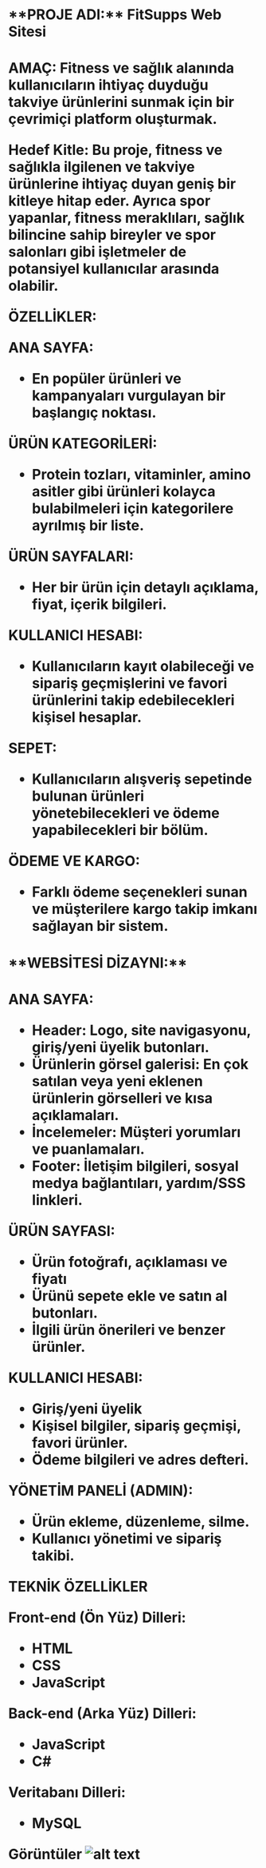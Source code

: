 <h1>**PROJE ADI:** FitSupps Web Sitesi<h1>

**AMAÇ:** Fitness ve sağlık alanında kullanıcıların ihtiyaç duyduğu takviye ürünlerini sunmak için bir çevrimiçi platform oluşturmak.

**Hedef Kitle:**
Bu proje, fitness ve sağlıkla ilgilenen ve takviye ürünlerine ihtiyaç duyan geniş bir kitleye hitap eder. Ayrıca spor yapanlar, fitness meraklıları, sağlık bilincine sahip bireyler ve spor salonları gibi işletmeler de potansiyel kullanıcılar arasında olabilir.

**ÖZELLİKLER:**

**ANA SAYFA:** 
- En popüler ürünleri ve kampanyaları vurgulayan bir başlangıç noktası.

**ÜRÜN KATEGORİLERİ:** 
- Protein tozları, vitaminler, amino asitler gibi ürünleri kolayca bulabilmeleri için kategorilere ayrılmış bir liste.

**ÜRÜN SAYFALARI:** 
- Her bir ürün için detaylı açıklama, fiyat, içerik bilgileri.

**KULLANICI HESABI:** 
- Kullanıcıların kayıt olabileceği ve sipariş geçmişlerini ve favori ürünlerini takip edebilecekleri kişisel hesaplar.

**SEPET:** 
- Kullanıcıların alışveriş sepetinde bulunan ürünleri yönetebilecekleri ve ödeme yapabilecekleri bir bölüm.

**ÖDEME VE KARGO:** 
- Farklı ödeme seçenekleri sunan ve müşterilere kargo takip imkanı sağlayan bir sistem.

<h1>**WEBSİTESİ DİZAYNI:**<h1>

**ANA SAYFA:**
- **Header:** Logo, site navigasyonu, giriş/yeni üyelik butonları.
- **Ürünlerin görsel galerisi:** En çok satılan veya yeni eklenen ürünlerin görselleri ve kısa açıklamaları.
- **İncelemeler:** Müşteri yorumları ve puanlamaları.
- **Footer:** İletişim bilgileri, sosyal medya bağlantıları, yardım/SSS linkleri.

**ÜRÜN SAYFASI:**
- **Ürün fotoğrafı, açıklaması ve fiyatı**
- **Ürünü sepete ekle ve satın al butonları.**
- **İlgili ürün önerileri ve benzer ürünler.**

**KULLANICI HESABI:**
- **Giriş/yeni üyelik**
- **Kişisel bilgiler, sipariş geçmişi, favori ürünler.**
- **Ödeme bilgileri ve adres defteri.**

**YÖNETİM PANELİ (ADMIN):**
- **Ürün ekleme, düzenleme, silme.**
- **Kullanıcı yönetimi ve sipariş takibi.**

**TEKNİK ÖZELLİKLER**

**Front-end (Ön Yüz) Dilleri:**
- **HTML**
- **CSS**
- **JavaScript**

**Back-end (Arka Yüz) Dilleri:**
- **JavaScript**
- **C#**

**Veritabanı Dilleri:**
- **MySQL**


**Görüntüler**
![alt text](https://i.imgur.com/ljSX2Cf.png)




